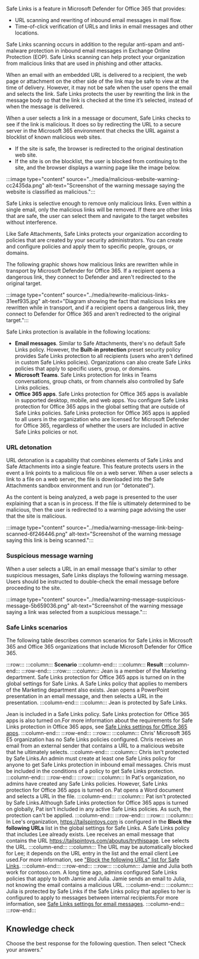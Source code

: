 Safe Links is a feature in Microsoft Defender for Office 365 that provides:

 -  URL scanning and rewriting of inbound email messages in mail flow.
 -  Time-of-click verification of URLs and links in email messages and other locations.

Safe Links scanning occurs in addition to the regular anti-spam and anti-malware protection in inbound email messages in Exchange Online Protection (EOP). Safe Links scanning can help protect your organization from malicious links that are used in phishing and other attacks.

When an email with an embedded URL is delivered to a recipient, the web page or attachment on the other side of the link may be safe to view at the time of delivery. However, it may not be safe when the user opens the email and selects the link. Safe Links protects the user by rewriting the link in the message body so that the link is checked at the time it’s selected, instead of when the message is delivered.

When a user selects a link in a message or document, Safe Links checks to see if the link is malicious. It does so by redirecting the URL to a secure server in the Microsoft 365 environment that checks the URL against a blocklist of known malicious web sites.

 -  If the site is safe, the browser is redirected to the original destination web site.
 -  If the site is on the blocklist, the user is blocked from continuing to the site, and the browser displays a warning page like the image below.

:::image type="content" source="../media/malicious-website-warning-cc2435da.png" alt-text="Screenshot of the warning message saying the website is classified as malicious.":::


Safe Links is selective enough to remove only malicious links. Even within a single email, only the malicious links will be removed. If there are other links that are safe, the user can select them and navigate to the target websites without interference.

Like Safe Attachments, Safe Links protects your organization according to policies that are created by your security administrators. You can create and configure policies and apply them to specific people, groups, or domains.

The following graphic shows how malicious links are rewritten while in transport by Microsoft Defender for Office 365. If a recipient opens a dangerous link, they connect to Defender and aren't redirected to the original target.

:::image type="content" source="../media/rewrite-malicious-links-31eef935.jpg" alt-text="Diagram showing the fact that malicious links are rewritten while in transport, and if a recipient opens a dangerous link, they connect to Defender for Office 365 and aren't redirected to the original target.":::


Safe Links protection is available in the following locations:

 -  **Email messages**. Similar to Safe Attachments, there's no default Safe Links policy. However, the **Built-in protection** preset security policy provides Safe Links protection to all recipients (users who aren't defined in custom Safe Links policies). Organizations can also create Safe Links policies that apply to specific users, group, or domains.
 -  **Microsoft Teams**. Safe Links protection for links in Teams conversations, group chats, or from channels also controlled by Safe Links policies.
 -  **Office 365 apps**. Safe Links protection for Office 365 apps is available in supported desktop, mobile, and web apps. You configure Safe Links protection for Office 365 apps in the global setting that are outside of Safe Links policies. Safe Links protection for Office 365 apps is applied to all users in the organization who are licensed for Microsoft Defender for Office 365, regardless of whether the users are included in active Safe Links policies or not.

### URL detonation

URL detonation is a capability that combines elements of Safe Links and Safe Attachments into a single feature. This feature protects users in the event a link points to a malicious file on a web server. When a user selects a link to a file on a web server, the file is downloaded into the Safe Attachments sandbox environment and run (or "detonated").

As the content is being analyzed, a web page is presented to the user explaining that a scan is in process. If the file is ultimately determined to be malicious, then the user is redirected to a warning page advising the user that the site is malicious.

:::image type="content" source="../media/warning-message-link-being-scanned-6f246446.png" alt-text="Screenshot of the warning message saying this link is being scanned.":::


### Suspicious message warning

When a user selects a URL in an email message that's similar to other suspicious messages, Safe Links displays the following warning message. Users should be instructed to double-check the email message before proceeding to the site.

:::image type="content" source="../media/warning-message-suspicious-message-5b659036.png" alt-text="Screenshot of the warning message saying a link was selected from a suspicious message.":::


### Safe Links scenarios

The following table describes common scenarios for Safe Links in Microsoft 365 and Office 365 organizations that include Microsoft Defender for Office 365.

:::row:::
  :::column:::
    **Scenario**
  :::column-end:::
  :::column:::
    **Result**
  :::column-end:::
:::row-end:::
:::row:::
  :::column:::
    Jean is a member of the Marketing department. Safe Links protection for Office 365 apps is turned on in the global settings for Safe Links. A Safe Links policy that applies to members of the Marketing department also exists. Jean opens a PowerPoint presentation in an email message, and then selects a URL in the presentation.
  :::column-end:::
  :::column:::
    Jean is protected by Safe Links.

Jean is included in a Safe Links policy. Safe Links protection for Office 365 apps is also turned on.For more information about the requirements for Safe Links protection in Office 365 apps, see [Safe Links settings for Office 365 apps](/microsoft-365/security/office-365-security/safe-links?view=o365-worldwide#safe-links-settings-for-office-365-apps?azure-portal=true).
  :::column-end:::
:::row-end:::
:::row:::
  :::column:::
    Chris' Microsoft 365 E5 organization has no Safe Links policies configured. Chris receives an email from an external sender that contains a URL to a malicious website that he ultimately selects.
  :::column-end:::
  :::column:::
    Chris isn't protected by Safe Links.An admin must create at least one Safe Links policy for anyone to get Safe Links protection in inbound email messages. Chris must be included in the conditions of a policy to get Safe Links protection.
  :::column-end:::
:::row-end:::
:::row:::
  :::column:::
    In Pat's organization, no admins have created any Safe Links policies. However, Safe Links protection for Office 365 apps is turned on. Pat opens a Word document and selects a URL in the file.
  :::column-end:::
  :::column:::
    Pat isn't protected by Safe Links.Although Safe Links protection for Office 365 apps is turned on globally, Pat isn't included in any active Safe Links policies. As such, the protection can't be applied.
  :::column-end:::
:::row-end:::
:::row:::
  :::column:::
    In Lee's organization, https://tailspintoys.com is configured in the **Block the following URLs** list in the global settings for Safe Links. A Safe Links policy that includes Lee already exists. Lee receives an email message that contains the URL https://tailspintoys.com/aboutus/trythispage. Lee selects the URL.
  :::column-end:::
  :::column:::
    The URL may be automatically blocked for Lee; it depends on the URL entry in the list and the email client Lee used.For more information, see ["Block the following URLs" list for Safe Links](/microsoft-365/security/office-365-security/safe-links?view=o365-worldwide#block-the-following-urls-list-for-safe-links?azure-portal=true).
  :::column-end:::
:::row-end:::
:::row:::
  :::column:::
    Jamie and Julia both work for contoso.com. A long time ago, admins configured Safe Links policies that apply to both Jamie and Julia. Jamie sends an email to Julia, not knowing the email contains a malicious URL.
  :::column-end:::
  :::column:::
    Julia is protected by Safe Links if the Safe Links policy that applies to her is configured to apply to messages between internal recipients.For more information, see [Safe Links settings for email messages](/microsoft-365/security/office-365-security/safe-links?view=o365-worldwide#safe-links-settings-for-email-messages?azure-portal=true).
  :::column-end:::
:::row-end:::


## Knowledge check<br>

Choose the best response for the following question. Then select “Check your answers.”